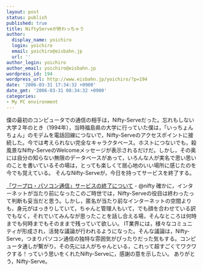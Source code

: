 ```yaml
---
layout: post
status: publish
published: true
title: NiftyServeが終わっちゃう
author:
  display_name: yoichiro
  login: yoichiro
  email: yoichiro@eisbahn.jp
  url: ''
author_login: yoichiro
author_email: yoichiro@eisbahn.jp
wordpress_id: 194
wordpress_url: http://www.eisbahn.jp/yoichiro/?p=194
date: '2006-03-31 17:34:32 +0900'
date_gmt: '2006-03-31 08:34:32 +0900'
categories:
- My PC environment
---
```


僕の最初のコンピュータでの通信の相手は，Nifty-Serveだった。忘れもしない大学２年のとき（1994年），当時福島県の大学に行っていた僕は，「いっちょんちょん」のモデムを電話回線につないで，Nifty-Serveのアクセスポイントに接続した。今では考えられない完全なキャラクタベース。ホストにつないでも，殺風景なNifty-ServeのWelcomeメッセージが表示されるだけだ。しかし，その奥には自分の知らない無限のデータベースがあって，いろんな人が実名で思い思いのことを書いているその場は，とっても楽しくて居心地のいい場所に感じたのを今でも覚えている。
そんなNifty-Serveが，今日を持ってサービスを終了する。

[「ワープロ・パソコン通信」サービスの終了について](http://support.nifty.com/support/tty/index.htm) - @nifty
確かに，インターネットが当たり前になったこのご時世では，Nifty-Serveの役目は終わったって判断も妥当だと思う。しかし，匿名が当たり前なインターネットの空間よりも，身元がはっきりしていて，ちゃんと管理人もいて，でも顔を合わせている訳でもなく，それでいてみんなが思ったことを話し合える場，そんなところは何時までも何時までもそのままで残っていて欲しい。
IT業界には，様々なコミュニティが形成され，活発な議論が行われるようになった。そんな議論は，Nifty-Serve，つまりパソコン通信の独特な雰囲気がぴったりだった気もする。コンピュータ通しが繋がり，その先には人がちゃんといる，これって超すごくてワクワクする！っていう思いをくれたNifty-Serveに，感謝の意を示したい。
ありがとう，Nifty-Serve。
